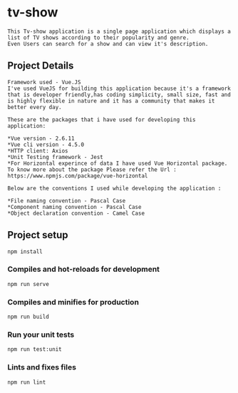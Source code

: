 # tv-show
```
This Tv-show application is a single page application which displays a list of TV shows according to their popularity and genre. 
Even Users can search for a show and can view it's description.
```

## Project Details
```
Framework used - Vue.JS
I've used VueJS for building this application because it's a framework that is developer friendly,has coding simplicity, small size, fast and is highly flexible in nature and it has a community that makes it better every day.

These are the packages that i have used for developing this application:

*Vue version - 2.6.11
*Vue cli version - 4.5.0
*HTTP client: Axios
*Unit Testing framework - Jest
*For Horizontal experince of data I have used Vue Horizontal package.
To know more about the package Please refer the Url : https://www.npmjs.com/package/vue-horizontal

Below are the conventions I used while developing the application :

*File naming convention - Pascal Case
*Component naming convention - Pascal Case
*Object declaration convention - Camel Case
```

## Project setup
```
npm install
```

### Compiles and hot-reloads for development
```
npm run serve
```

### Compiles and minifies for production
```
npm run build
```

### Run your unit tests
```
npm run test:unit
```

### Lints and fixes files
```
npm run lint
```
